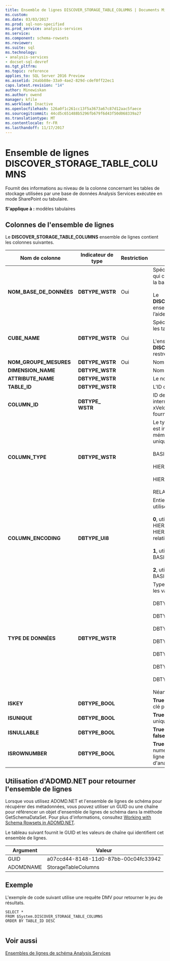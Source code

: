 ```yaml
---
title: Ensemble de lignes DISCOVER_STORAGE_TABLE_COLUMNS | Documents Microsoft
ms.custom: 
ms.date: 03/03/2017
ms.prod: sql-non-specified
ms.prod_service: analysis-services
ms.service: 
ms.component: schema-rowsets
ms.reviewer: 
ms.suite: sql
ms.technology:
- analysis-services
- docset-sql-devref
ms.tgt_pltfrm: 
ms.topic: reference
applies_to: SQL Server 2016 Preview
ms.assetid: 24abb88e-33a9-4ae2-829d-cdef0ff22ec1
caps.latest.revision: "14"
author: Minewiskan
ms.author: owend
manager: kfile
ms.workload: Inactive
ms.openlocfilehash: 126a0f1c261cc13f5a3673a67c87d12aac5faece
ms.sourcegitcommit: 44cd5c651488b5296fb679f6d43f50d068339a27
ms.translationtype: MT
ms.contentlocale: fr-FR
ms.lasthandoff: 11/17/2017
---
```

# <a name="discoverstoragetablecolumns-rowset"></a>Ensemble de lignes DISCOVER_STORAGE_TABLE_COLUMNS
  Fournit des informations au niveau de la colonne concernant les tables de stockage utilisées par une base de données Analysis Services exécutée en mode SharePoint ou tabulaire.  
  
 **S'applique à :** modèles tabulaires  
  
## <a name="rowset-columns"></a>Colonnes de l'ensemble de lignes  
 Le **DISCOVER_STORAGE_TABLE_COLUMNS** ensemble de lignes contient les colonnes suivantes.  
  
|**Nom de colonne**|**Indicateur de type**|**Restriction**|**Description**|  
|---------------------|------------------------|---------------------|---------------------|  
|**NOM_BASE_DE_DONNÉES**|**DBTYPE_WSTR**|Oui|Spécifie le nom de la base de données qui contient les tables. Si omis, le nom de la base de données active est utilisé.<br /><br /> Le **DISCOVER_STORAGE_TABLE_COLUMNS** ensemble de lignes peut être restreint à l’aide de cette colonne.|  
|**CUBE_NAME**|**DBTYPE_WSTR**|Oui|Spécifie le cube ou modèle qui contient les tables.<br /><br /> L'ensemble de lignes **DISCOVER_STORAGE_TABLES** peut être restreint à l'aide de cette colonne.|  
|**NOM_GROUPE_MESURES**|**DBTYPE_WSTR**|Oui|Nom du groupe de mesures.|  
|**DIMENSION_NAME**|**DBTYPE_WSTR**||Nom de la dimension.|  
|**ATTRIBUTE_NAME**|**DBTYPE_WSTR**||Le nom de l’attribut.|  
|**TABLE_ID**|**DBTYPE_WSTR**||L’ID de la table.|  
|**COLUMN_ID**|**DBTYPE_ WSTR**||ID de la colonne. L'ID de colonne est interne au moteur d'analyse en mémoire xVelocity (VertiPaq) et est uniquement fourni à titre d'information.|  
|**COLUMN_TYPE**|**DBTYPE_WSTR**||Le type de colonne. Le type de colonne est interne au moteur d'analyse en mémoire xVelocity (VertiPaq) et est uniquement fourni à titre d'information.<br /><br /> BASIC_DATA<br /><br /> HIERARCHY_DATAID_TO_POSITION<br /><br /> HIERARCHY_POSITION_TO_DATAID<br /><br /> RELATIONSHIP|  
|**COLUMN_ENCODING**|**DBTYPE_UI8**||Entier qui représente le type d'encodage utilisé pour les données de la colonne.<br /><br /> **0**, utilisé avec **COLUMN_TYPE**: HIERARCHY_DATAID_TO_POSITION, HIERARCHY_POSITION_TO_DATAID, relation<br /><br /> **1**, utilisé avec **COLUMN_TYPE**: BASIC_DATA<br /><br /> **2**, utilisé avec **COLUMN_TYPE**: BASIC_DATA|  
|**TYPE DE DONNÉES**|**DBTYPE_WSTR**||Type de données de la colonne. Présente les valeurs possibles suivantes :<br /><br /> DBTYPE_BOOL<br /><br /> DBTYPE_CY<br /><br /> DBTYPE_DATE<br /><br /> DBTYPE_I4<br /><br /> DBTYPE_I8<br /><br /> DBTYPE_R8<br /><br /> DBTYPE_WSTR<br /><br /> Néant|  
|**ISKEY**|**DBTYPE_BOOL**||**True** si la colonne est utilisé comme une clé primaire ou étrangère ; sinon **false**.|  
|**ISUNIQUE**|**DBTYPE_BOOL**||**True** si les valeurs dans la colonne sont uniques ; sinon **false**.|  
|**ISNULLABLE**|**DBTYPE_BOOL**||**True** si la colonne est nullable ; sinon **false**.|  
|**ISROWNUMBER**|**DBTYPE_BOOL**||**True** si la colonne est une colonne de numéro de ligne. Colonnes de numéro de ligne utilisées en interne par le moteur d'analyse en mémoire xVelocity.|  
  
## <a name="using-adomdnet-to-return-the-rowset"></a>Utilisation d'ADOMD.NET pour retourner l'ensemble de lignes  
 Lorsque vous utilisez ADOMD.NET et l'ensemble de lignes de schéma pour récupérer des métadonnées, vous pouvez utiliser un GUID ou une chaîne pour référencer un objet d'ensemble de lignes de schéma dans la méthode GetSchemaDataSet. Pour plus d'informations, consultez [Working with Schema Rowsets in ADOMD.NET](../../../analysis-services/multidimensional-models-adomd-net-client/retrieving-metadata-working-with-schema-rowsets.md).  
  
 Le tableau suivant fournit le GUID et les valeurs de chaîne qui identifient cet ensemble de lignes.  
  
|Argument|Valeur|  
|--------------|-----------|  
|GUID|a07ccd44-8148-11d0-87bb-00c04fc33942|  
|ADOMDNAME|StorageTableColumns|  
  
## <a name="example"></a>Exemple  
 L'exemple de code suivant utilise une requête DMV pour retourner le jeu de résultats.  
  
```  
SELECT *  
FROM $System.DISCOVER_STORAGE_TABLE_COLUMNS  
ORDER BY TABLE_ID DESC  
  
```  
  
## <a name="see-also"></a>Voir aussi  
 [Ensembles de lignes de schéma Analysis Services](../../../analysis-services/schema-rowsets/analysis-services-schema-rowsets.md)  
  
  
